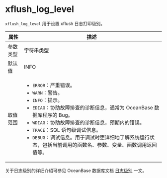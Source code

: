 # xflush_log_level

`xflush_log_level` 用于设置 xflush 日志打印级别。

|  属性    | 描述     |
|----------|---------|
| 参数类型 |  字符串类型       |
| 默认值   | INFO     |
| 取值范围 | <ul><li>`ERROR`：严重错误。</li><li>`WARN`：警告。</li><li>`INFO`：提示。</li><li>`EDIAG`：协助故障排查的诊断信息，通常为 OceanBase 数据库程序的 Bug。</li><li>`WDIAG`：协助故障排查的诊断信息，预期内的错误。</li><li>`TRACE`：SQL 语句级调试信息。</li><li>`DEBUG`：调试信息。用于调试时更详细地了解系统运行状态，包括当前调用的函数名、参数、变量、函数调用返回值等。</li></ul>  |

关于日志级别的详细介绍可参见 OceanBase 数据库文档 [日志级别](https://www.oceanbase.com/docs/common-oceanbase-database-1000000000033226) 一文。

